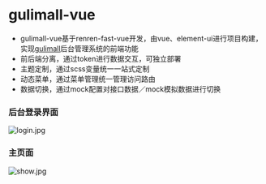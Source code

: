 # gulimall-vue

- gulimall-vue基于renren-fast-vue开发，由vue、element-ui进行项目构建，实现[gulimall](https://gitee.com/renrenio/renren-fast)后台管理系统的前端功能
- 前后端分离，通过token进行数据交互，可独立部署
- 主题定制，通过scss变量统一一站式定制
- 动态菜单，通过菜单管理统一管理访问路由
- 数据切换，通过mock配置对接口数据／mock模拟数据进行切换

### 后台登录界面

![login.jpg](https://images.gitee.com/uploads/images/2020/0714/193422_cd40fc31_4914148.png)

### 主页面
![show.jpg](https://images.gitee.com/uploads/images/2020/0714/193422_d1a789d5_4914148.png)

